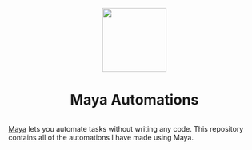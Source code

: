 <p align="center">
  <img src="https://mayalabs.io/images/maya-new-logo.svg" height="128">
  <h1 align="center">Maya Automations</h1>
</p>

<p align="center">
  <a aria-label="Follow Maya on Twitter" href="https://twitter.com/mayalabsio">
    <img alt="" src="https://img.shields.io/badge/Follow%20@mayalabsio-purple.svg?style=for-the-badge&logo=Twitter">
  </a>
  
</p>

[Maya](https://mayalabs.io/) lets you automate tasks without writing any code. This repository contains all of the automations I have made using Maya.




